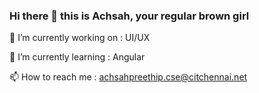 ### Hi there 👋 this is Achsah, your regular brown girl

🔭 I’m currently working on : UI/UX


🌱 I’m currently learning   : Angular


📫 How to reach me          : achsahpreethip.cse@citchennai.net
